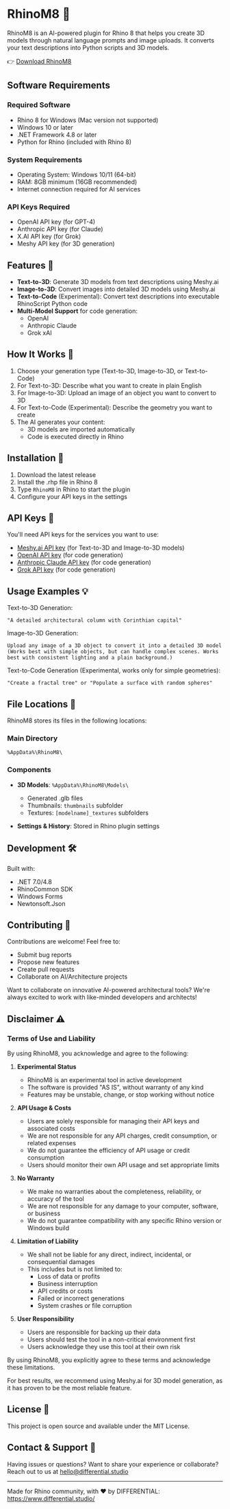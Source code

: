 # RhinoM8 🦏

RhinoM8 is an AI-powered plugin for Rhino 8 that helps you create 3D models through natural language prompts and image uploads. It converts your text descriptions into Python scripts and 3D models.

👉 [Download RhinoM8](https://differential.fillout.com/t/rRV6AbGw1hus)

## Software Requirements

### Required Software
- Rhino 8 for Windows (Mac version not supported)
- Windows 10 or later
- .NET Framework 4.8 or later
- Python for Rhino (included with Rhino 8)

### System Requirements
- Operating System: Windows 10/11 (64-bit)
- RAM: 8GB minimum (16GB recommended)
- Internet connection required for AI services

### API Keys Required
- OpenAI API key (for GPT-4)
- Anthropic API key (for Claude)
- X.AI API key (for Grok)
- Meshy API key (for 3D generation)

## Features 🚀

- **Text-to-3D**: Generate 3D models from text descriptions using Meshy.ai
- **Image-to-3D**: Convert images into detailed 3D models using Meshy.ai
- **Text-to-Code** (Experimental): Convert text descriptions into executable RhinoScript Python code
- **Multi-Model Support** for code generation:
  - OpenAI
  - Anthropic Claude
  - Grok xAI

## How It Works 🔧

1. Choose your generation type (Text-to-3D, Image-to-3D, or Text-to-Code)
2. For Text-to-3D: Describe what you want to create in plain English
3. For Image-to-3D: Upload an image of an object you want to convert to 3D
4. For Text-to-Code (Experimental): Describe the geometry you want to create
5. The AI generates your content:
   - 3D models are imported automatically
   - Code is executed directly in Rhino

## Installation 🔌

1. Download the latest release
2. Install the .rhp file in Rhino 8
3. Type `RhinoM8` in Rhino to start the plugin
4. Configure your API keys in the settings

## API Keys 🔑

You'll need API keys for the services you want to use:
- [Meshy.ai API key](www.meshy.ai?via=differential) (for Text-to-3D and Image-to-3D models)
- [OpenAI API key](https://platform.openai.com/api-keys) (for code generation)
- [Anthropic Claude API key](https://console.anthropic.com/account/keys) (for code generation)
- [Grok API key](https://x.ai/api) (for code generation)

## Usage Examples 💡

Text-to-3D Generation:
```
"A detailed architectural column with Corinthian capital"
```

Image-to-3D Generation:
```
Upload any image of a 3D object to convert it into a detailed 3D model
(Works best with simple objects, but can handle complex scenes. Works best with consistent lighting and a plain background.)
```

Text-to-Code Generation (Experimental, works only for simple geometries):
```
"Create a fractal tree" or "Populate a surface with random spheres"
```

## File Locations 📁

RhinoM8 stores its files in the following locations:

### Main Directory
`%AppData%\RhinoM8\`

### Components
- **3D Models**: `%AppData%\RhinoM8\Models\`
  - Generated .glb files
  - Thumbnails: `thumbnails` subfolder
  - Textures: `[modelname]_textures` subfolders

- **Settings & History**: Stored in Rhino plugin settings

## Development 🛠️

Built with:
- .NET 7.0/4.8
- RhinoCommon SDK
- Windows Forms
- Newtonsoft.Json

## Contributing 🤝

Contributions are welcome! Feel free to:
- Submit bug reports
- Propose new features
- Create pull requests
- Collaborate on AI/Architecture projects

Want to collaborate on innovative AI-powered architectural tools? 
We're always excited to work with like-minded developers and architects!

## Disclaimer ⚠️

### Terms of Use and Liability
By using RhinoM8, you acknowledge and agree to the following:

1. **Experimental Status**
   - RhinoM8 is an experimental tool in active development
   - The software is provided "AS IS", without warranty of any kind
   - Features may be unstable, change, or stop working without notice

2. **API Usage & Costs**
   - Users are solely responsible for managing their API keys and associated costs
   - We are not responsible for any API charges, credit consumption, or related expenses
   - We do not guarantee the efficiency of API usage or credit consumption
   - Users should monitor their own API usage and set appropriate limits

3. **No Warranty**
   - We make no warranties about the completeness, reliability, or accuracy of the tool
   - We are not responsible for any damage to your computer, software, or business
   - We do not guarantee compatibility with any specific Rhino version or Windows build

4. **Limitation of Liability**
   - We shall not be liable for any direct, indirect, incidental, or consequential damages
   - This includes but is not limited to:
     - Loss of data or profits
     - Business interruption
     - API credits or costs
     - Failed or incorrect generations
     - System crashes or file corruption

5. **User Responsibility**
   - Users are responsible for backing up their data
   - Users should test the tool in a non-critical environment first
   - Users acknowledge they use this tool at their own risk

By using RhinoM8, you explicitly agree to these terms and acknowledge these limitations.

For best results, we recommend using Meshy.ai for 3D model generation, as it has proven to be the most reliable feature.

## License 📄

This project is open source and available under the MIT License.

## Contact & Support 📧

Having issues or questions? Want to share your experience or collaborate? 
Reach out to us at hello@differential.studio

---

Made for Rhino community, with ❤️ by DIFFERENTIAL: https://www.differential.studio/
